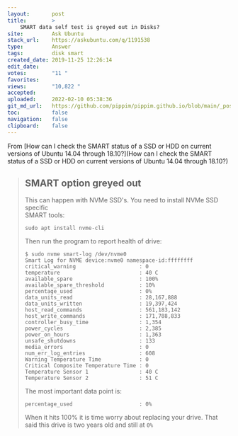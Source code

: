 ```yaml
---
layout:       post
title:        >
    SMART data self test is greyed out in Disks?
site:         Ask Ubuntu
stack_url:    https://askubuntu.com/q/1191538
type:         Answer
tags:         disk smart
created_date: 2019-11-25 12:26:14
edit_date:    
votes:        "11 "
favorites:    
views:        "10,822 "
accepted:     
uploaded:     2022-02-10 05:38:36
git_md_url:   https://github.com/pippim/pippim.github.io/blob/main/_posts/2019/2019-11-25-SMART-data-self-test-is-greyed-out-in-Disks_.md
toc:          false
navigation:   false
clipboard:    false
---
```


From [How can I check the SMART status of a SSD or HDD on current versions of Ubuntu 14.04 through 18.10?](How can I check the SMART status of a SSD or HDD on current versions of Ubuntu 14.04 through 18.10?)

> ## SMART option greyed out  
>   
> This can happen with NVMe SSD's. You need to install NVMe SSD specific  
> SMART tools:  
>   
>     sudo apt install nvme-cli  
>   
> Then run the program to report health of drive:  
>   
>     $ sudo nvme smart-log /dev/nvme0  
>     Smart Log for NVME device:nvme0 namespace-id:ffffffff  
>     critical_warning                    : 0  
>     temperature                         : 40 C  
>     available_spare                     : 100%  
>     available_spare_threshold           : 10%  
>     percentage_used                     : 0%  
>     data_units_read                     : 28,167,888  
>     data_units_written                  : 19,397,424  
>     host_read_commands                  : 561,183,142  
>     host_write_commands                 : 171,788,833  
>     controller_busy_time                : 1,354  
>     power_cycles                        : 2,385  
>     power_on_hours                      : 1,363  
>     unsafe_shutdowns                    : 133  
>     media_errors                        : 0  
>     num_err_log_entries                 : 608  
>     Warning Temperature Time            : 0  
>     Critical Composite Temperature Time : 0  
>     Temperature Sensor 1                : 40 C  
>     Temperature Sensor 2                : 51 C  
>   
> The most important data point is:  
>   
>     percentage_used                     : 0%  
>   
> When it hits 100% it is time worry about replacing your drive. That  
> said this drive is two years old and still at `0%`  

